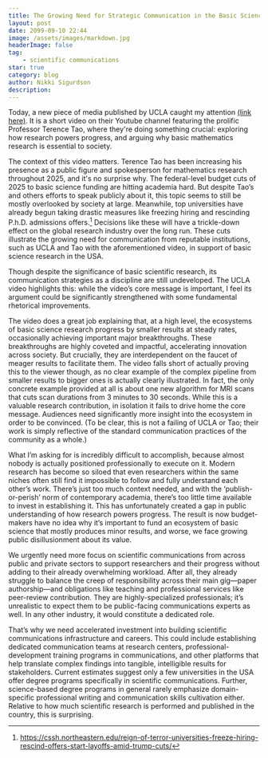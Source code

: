 ```yaml
---
title: The Growing Need for Strategic Communication in the Basic Sciences
layout: post
date: 2099-09-10 22:44
image: /assets/images/markdown.jpg
headerImage: false
tag:
    - scientific communications
star: true
category: blog
author: Nikki Sigurdson
description:
---
```


Today, a new piece of media published by UCLA caught my attention [(link here)](https://www.youtube.com/watch?v=skWt_PZosik). It is a short video on their Youtube channel featuring the prolific Professor Terence Tao, where they're doing something crucial: exploring how research powers progress, and arguing why basic mathematics research is essential to society.

The context of this video matters. Terence Tao has been increasing his presence as a public figure and spokesperson for mathematics research throughout 2025, and it's no surprise why. The federal-level budget cuts of 2025 to basic science funding are hitting academia hard. But despite Tao’s and others efforts to speak publicly about it, this topic seems to still be mostly overlooked by society at large. Meanwhile, top universities have already begun taking drastic measures like freezing hiring and rescinding P.h.D. admissions offers.[^1] Decisions like these will have a trickle-down effect on the global research industry over the long run. These cuts illustrate the growing need for communication from reputable institutions, such as UCLA and Tao with the aforementioned video, in support of basic science research in the USA.

Though despite the significance of basic scientific research, its communication strategies as a discipline are still undeveloped. The UCLA video highlights this: while the video’s core message is important, I feel its argument could be significantly strengthened with some fundamental rhetorical improvements.

The video does a great job explaining that, at a high level, the ecosystems of basic science research progress by smaller results at steady rates, occasionally achieving important major breakthroughs. These breakthroughs are highly coveted and impactful, accelerating innovation across society. But crucially, they are interdependent on the faucet of meager results to facilitate them. The video falls short of actually proving this to the viewer though, as no clear example of the complex pipeline from smaller results to bigger ones is actually clearly illustrated. In fact, the only concrete example provided at all is about one new algorithm for MRI scans that cuts scan durations from 3 minutes to 30 seconds. While this is a valuable research contribution, in isolation it fails to drive home the core message. Audiences need significantly more insight into the ecosystem in order to be convinced. (To be clear, this is not a failing of UCLA or Tao; their work is simply reflective of the standard communication practices of the community as a whole.)

What I’m asking for is incredibly difficult to accomplish, because almost nobody is actually positioned professionally to execute on it. Modern research has become so siloed that even researchers within the same niches often still find it impossible to follow and fully understand each other’s work. There’s just too much context needed, and with the ‘publish-or-perish’ norm of contemporary academia, there’s too little time available to invest in establishing it. This has unfortunately created a gap in public understanding of how research powers progress. The result is now budget-makers have no idea why it’s important to fund an ecosystem of basic science that mostly produces minor results, and worse, we face growing public disillusionment about its value.

We urgently need more focus on scientific communications from across public and private sectors to support researchers and their progress without adding to their already overwhelming workload. After all, they already struggle to balance the creep of responsibility across their main gig—paper authorship—and obligations like teaching and professional services like peer-review contribution. They are highly-specialized professionals; it’s unrealistic to expect them to be public-facing communications experts as well. In any other industry, it would constitute a dedicated role.

That’s why we need accelerated investment into building scientific communications infrastructure and careers. This could include establishing dedicated communication teams at research centers, professional-development training programs in communications, and other platforms that help translate complex findings into tangible, intelligible results for stakeholders. Current estimates suggest only a few universities in the USA offer degree programs specifically in scientific communications. Further, science-based degree programs in general rarely emphasize domain-specific professional writing and communication skills cultivation either. Relative to how much scientific research is performed and published in the country, this is surprising.

[^1]: https://cssh.northeastern.edu/reign-of-terror-universities-freeze-hiring-rescind-offers-start-layoffs-amid-trump-cuts/
